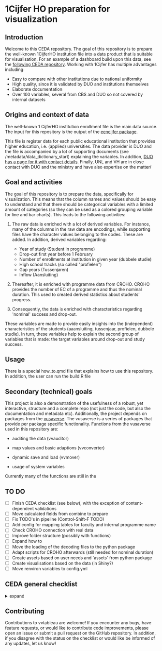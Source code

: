 # 1Cijfer HO preparation for visualization

## Introduction

Welcome to this CEDA repository. The goal of this repository is to prepare the well-known 1CijferHO institution file into a data product that is suitable for visualisation. For an example of a dashboard build upon this data, see the [following CEDA repository](https://github.com/ed2c/1cho_ins_visualisation_tableau). Working with 1Cijfer has multiple advantages including:

-   Easy to compare with other institutions due to national uniformity
-   High quality, since it is validated by DUO and institutions themselves
-   Elaborate documentation
-   Over 100 variables, several from CBS and DUO so not covered by internal datasets

## Origins and context of data

The well-known 1 CijferHO institution enrollment file is the main data source. The input for this repository is the output of the [eencijfer package](https://libraries.io/pypi/eencijfer).

This file is register data for each public educational institution that provides higher education, i.e. (applied) universities. The data provider is DUO and the file is accompanied by a lot of supporting documents (see /metadata/data_dictionary_start) explaining the variables. In addition, [DUO has a page for it with contact details](https://duo.nl/zakelijk/hoger-onderwijs/studentenadministratie/bron-controleren/deelnames-en-resultaten-duo-registers.jsp). Finally, UNL and VH are in close contact with DUO and the ministry and have also expertise on the matter/

## Goal and activities

The goal of this repository is to prepare the data, specifically for visualization. This means that the column names and values should be easy to understand and that there should be categorical variables with a limited amount of categories (so they can be used as a colored grouping variable for line and bar charts). This leads to the following activities:

1.  The raw data is enriched with a lot of derived variables. For instance, many of the columns in the raw data are encodings, while supporting files have the character values belonging to the codes. These are added. In addition, derived variables regarding:

    -   Year of study (Student in programme)
    -   Drop-out first year before 1 February
    -   Number of enrollments at institution in given year (dubbele studie)
    -   High school tracks (so called "profielen")
    -   Gap years (Tussenjaren)
    -   Inflow (Aansluiting)

2.  Thereafter, it is enriched with programme data from CROHO. CROHO provides the number of EC of a programme and thus the nominal duration. This used to created derived statistics about students' progress.

3.  Consequently, the data is enriched with characteristics regarding 'nominal' success and drop-out.

These variables are made to provide easily insights into the (independent) characteristics of the students (aaansluiting, tussenjaar, profielen, dubbele studie). In turn, these variables help to explain the second group of variables that is made: the target variables around drop-out and study success.

## Usage

There is a special how_to.qmd file that explains how to use this repository. In addition, the user can run the build.R file


## Secondary (technical) goals

This project is also a demonstration of the usefulness of a robust, yet interactive, structure and a complete repo (not just the code, but also the documentation and metadata etc).
Additionally, the project depends on packages from the [vusaverse](https://github.com/vusaverse/). The vusaverse is a series of packages that provide per package specific functionality. Functions from the vusaverse used in this repository are:

-   auditing the data (vvauditor)

-   map values and basic adaptions (vvconverter)

-   dynamic save and load (vvmover)

-   usage of system variables

Currently many of the functions are still in the

## TO DO

-   [ ] Finish CEDA checklist (see below), with the exception of content-dependent validations
-   [ ] Move calculated fields from combine to prepare
-   [ ] Fix TODO's in pipeline (Control-Shift-F TODO)
-   [ ] Add config for mapping tables for faculty and internal programme name
-   [ ] Check CROHO connection with real data
-   [ ] Improve folder structure (possibly with functions)
-   [ ] Expand how to
-   [ ] Move the loading of the decoding files to the python package
-   [ ] Adapt scripts for CROHO afterwards (still needed for nominal duration)
-   [ ] Create assets based on user needs and 'assets' from python package
-   [ ] Create visualisations based on the data (in Shiny?)
-   [ ] Move renviron variables to config.yml

## CEDA general checklist

<details>

<summary>expand</summary>

### Status codes

❌ Out-of-scope

⏳On roadmap, but no concrete plans

🛠️ Currently under construction

✅Done!

| Item                                                                                                | Status |
|------------------------------------------------------|------------------|
| The code runs successfully                                                                          | ✅     |
| There is a config file for at least every institution-specific setting                              | ✅     |
| A build file                                                                                        | ✅     |
| An instruction file which explains the goal and context                                             | ✅     |
| clear structure in-line with best practices for data science                                        | ✅     |
| Data dictionaries at start and end                                                                  | ✅     |
| Well styled code ([guide](https://style.tidyverse.org/))                                            | 🛠️     |
| All files are machine-readable (.py, .R, .csv., .yaml, md, qmd).                                    | ✅     |
| All the data files at start and end of the repository are automatically checked by validation rules | ❌     |
| Every repository has synthetic or dummy ‘start’ data                                                | ✅     |
| The language in a repository is English. This goes for comments and documentation, not descriptions.| ✅     |
| A glossary with all the column names and explanation In English is provided                         | ⏳     |

</details>

## Contributing

Contributions to vvtableau are welcome! If you encounter any bugs, have feature requests, or would like to contribute code improvements, please open an issue or submit a pull request on the GitHub repository. In addition, if you disagree with the status on the checklist or would like be informed of any updates, let us know!
